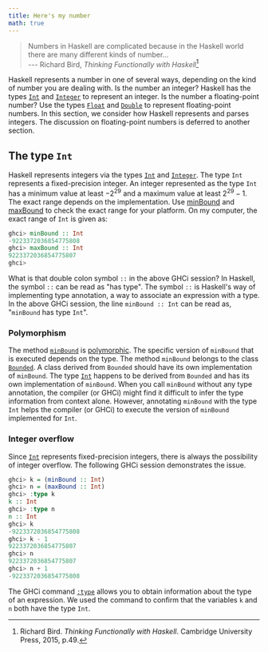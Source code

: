 ```yaml
---
title: Here's my number
math: true
---
```


> Numbers in Haskell are complicated because in the Haskell world there are many
> different kinds of number...\
> --- Richard Bird, _Thinking Functionally with Haskell_[^a]

Haskell represents a number in one of several ways, depending on the kind of
number you are dealing with. Is the number an integer? Haskell has the types
[`Int`][int] and [`Integer`][integer] to represent an integer. Is the number a
floating-point number? Use the types [`Float`][float] and [`Double`][double] to
represent floating-point numbers. In this section, we consider how Haskell
represents and parses integers. The discussion on floating-point numbers is
deferred to another section.

<!--=========================================================================-->

## The type `Int`

Haskell represents integers via the types [`Int`][int] and [`Integer`][integer].
The type `Int` represents a fixed-precision integer. An integer represented as
the type `Int` has a minimum value at least $-2^{29}$ and a maximum value at
least $2^{29} - 1$. The exact range depends on the implementation. Use
[minBound][minBound] and [maxBound][maxBound] to check the exact range for your
platform. On my computer, the exact range of `Int` is given as:

```haskell
ghci> minBound :: Int
-9223372036854775808
ghci> maxBound :: Int
9223372036854775807
ghci>
```

What is that double colon symbol `::` in the above GHCi session? In Haskell, the
symbol `::` can be read as "has type". The symbol `::` is Haskell's way of
implementing type annotation, a way to associate an expression with a type. In
the above GHCi session, the line `minBound :: Int` can be read as, "`minBound`
has type `Int`".

<!--=========================================================================-->

### Polymorphism

The method [`minBound`][minBound] is [polymorphic][polymorphism]. The specific
version of `minBound` that is executed depends on the type. The method
`minBound` belongs to the class [`Bounded`][bounded]. A class derived from
`Bounded` should have its own implementation of `minBound`. The type
[`Int`][int] happens to be derived from `Bounded` and has its own implementation
of `minBound`. When you call `minBound` without any type annotation, the
compiler (or GHCi) might find it difficult to infer the type information from
context alone. However, annotating `minBound` with the type `Int` helps the
compiler (or GHCi) to execute the version of `minBound` implemented for `Int`.

<!--=========================================================================-->

### Integer overflow

Since [`Int`][int] represents fixed-precision integers, there is always the
possibility of integer overflow. The following GHCi session demonstrates the
issue.

```haskell
ghci> k = (minBound :: Int)
ghci> n = (maxBound :: Int)
ghci> :type k
k :: Int
ghci> :type n
n :: Int
ghci> k
-9223372036854775808
ghci> k - 1
9223372036854775807
ghci> n
9223372036854775807
ghci> n + 1
-9223372036854775808
```

The GHCi command [`:type`][type] allows you to obtain information about the type
of an expression. We used the command to confirm that the variables `k` and `n`
both have the type `Int`.

<!--=========================================================================-->

[^a]:
    Richard Bird. _Thinking Functionally with Haskell_. Cambridge University
    Press, 2015, p.49.

<!--=========================================================================-->

<!-- prettier-ignore-start -->
[bounded]: https://hackage.haskell.org/package/base-4.19.0.0/docs/Prelude.html#t:Bounded
[double]: https://hackage.haskell.org/package/base-4.19.0.0/docs/Prelude.html#t:Double
[float]: https://hackage.haskell.org/package/base-4.19.0.0/docs/Prelude.html#t:Float
[int]: https://hackage.haskell.org/package/base-4.19.0.0/docs/Prelude.html#t:Int
[integer]: https://hackage.haskell.org/package/base-4.19.0.0/docs/Prelude.html#t:Integer
[maxBound]: https://hackage.haskell.org/package/base-4.19.0.0/docs/Prelude.html#v:maxBound
[minBound]: https://hackage.haskell.org/package/base-4.19.0.0/docs/Prelude.html#v:minBound
[polymorphism]: https://en.wikipedia.org/wiki/Polymorphism_(computer_science)
[type]: https://downloads.haskell.org/ghc/latest/docs/users_guide/ghci.html#ghci-cmd-:type
<!-- prettier-ignore-end -->
